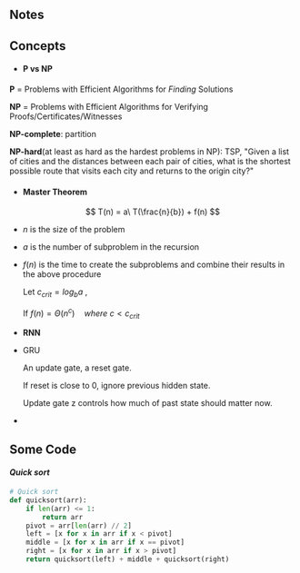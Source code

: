 ## **Notes**



## **Concepts**

- #### P vs NP

**P** = Problems with Efficient Algorithms for *Finding* Solutions

**NP** = Problems with Efficient Algorithms for Verifying Proofs/Certificates/Witnesses

**NP-complete**: partition

**NP-hard**(at least as hard as the hardest problems in NP): TSP, "Given a list of cities and the distances between each pair of cities, what is the shortest possible route that visits each city and returns to the origin city?"



- #### Master Theorem

$$
T(n) = a\ T(\frac{n}{b}) + f(n)
$$

 - $n$ is the size of the problem

 - $a$ is the number of subproblem in the recursion

 - $f(n)$ is the time to create the subproblems and combine their results in the above procedure

   Let $c_{crit}=log_{b}a$ ,

   If $f(n) = \Theta(n^{c})\quad where\ c < c_{crit}$



- **RNN**

- GRU

  An update gate, a reset gate.

  If reset is close to 0, ignore previous hidden state.

  Update gate z controls how much of past state should matter now.





- 






## **Some Code**

#### *Quick sort*

```python
# Quick sort
def quicksort(arr):
    if len(arr) <= 1:
        return arr
    pivot = arr[len(arr) // 2]
    left = [x for x in arr if x < pivot]
    middle = [x for x in arr if x == pivot]
    right = [x for x in arr if x > pivot]
    return quicksort(left) + middle + quicksort(right)
```




